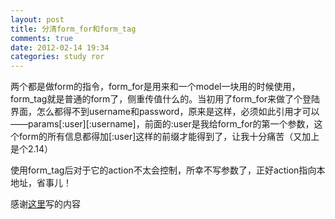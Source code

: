 ```yaml
---
layout: post
title: 分清form_for和form_tag
comments: true
date: 2012-02-14 19:34
categories: study ror
---
```


两个都是做form的指令，form_for是用来和一个model一块用的时候使用，form_tag就是普通的form了，侧重传值什么的。当初用了form_for来做了个登陆界面，怎么都得不到username和password，原来是这样，必须如此引用才可以——params[:user][:username]，前面的:user是我给form_for的第一个参数，这个form的所有信息都得加[:user]这样的前缀才能得到了，让我十分痛苦（又加上是个2.14）

使用form_tag后对于它的action不太会控制，所幸不写参数了，正好action指向本地址，省事儿！

感谢[这里](http://blog.csdn.net/babylon_0049/article/details/4730763)写的内容